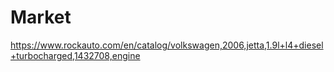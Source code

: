 # Market
https://www.rockauto.com/en/catalog/volkswagen,2006,jetta,1.9l+l4+diesel+turbocharged,1432708,engine
